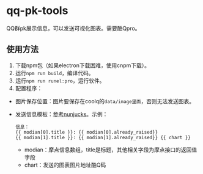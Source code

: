 # qq-pk-tools

QQ群pk展示信息，可以发送可视化图表。需要酷Qpro。

## 使用方法

1. 下载npm包（如果electron下载困难，使用cnpm下载）。
2. 运行`npm run build`，编译代码。
3. 运行`npm run runel:pro`，运行软件。
4. 配置程序：
  * 图片保存位置：图片要保存在coolq的`data/image里面`，否则无法发送图表。
  * 发送信息模板：[参考nunjucks](https://mozilla.github.io/nunjucks/)。示例：
    
    ```
    信息：
    {{ modian[0].title }}: {{ modian[0].already_raised}}
    {{ modian[1].title }}: {{ modian[1].already_raised}} {{ chart }}
    ```
    
    * modian：摩点信息数组，title是标题，其他相关字段为摩点接口的返回值字段
    * chart：发送的图表图片地址酷Q码